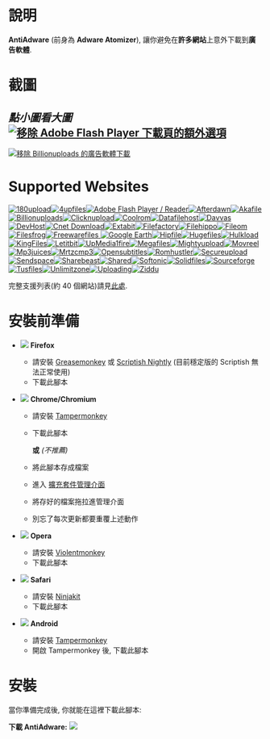 
# 說明

**AntiAdware** (前身為 **Adware Atomizer**), 讓你避免在**許多網站**上意外下載到**廣告軟體**.

# 截圖
*點小圖看大圖*
[![移除 Adobe Flash Player 下載頁的額外選項](https://i.imgur.com/0JCE7DVh.png "移除 Adobe Flash Player 下載頁的額外選項")](https://i.imgur.com/0JCE7DV.png)
---------------------------------------
[![移除 Billionuploads 的廣告軟體下載](https://i.imgur.com/38XOaQfh.png "移除 Billionuploads 的廣告軟體下載")](https://i.imgur.com/38XOaQf.png)

# Supported Websites
[![180upload](https://i.imgur.com/dW7jcQ7.png "180upload")![4upfiles](https://i.imgur.com/QJhQFDP.png "4upfiles")![Adobe Flash Player / Reader](https://i.imgur.com/SvLjgIf.png "Adobe Flash Player / Reader")![Afterdawn](https://i.imgur.com/CDxX9AX.png "Afterdawn")![Akafile](https://i.imgur.com/4wVFAm8.png "Akafile")![Billionuploads](https://i.imgur.com/ZQtOjs7.png "Billionuploads")![Clicknupload](https://i.imgur.com/PAYfKmH.png "Clicknupload")![Coolrom](https://i.imgur.com/ezguqmD.png "Coolrom")![Datafilehost](https://i.imgur.com/y5uKbBC.png "Datafilehost")![Davvas](https://i.imgur.com/Eh6QnwZ.png "Davvas")![DevHost](https://i.imgur.com/Eh6QnwZ.png "DevHost")![Cnet Download](https://i.imgur.com/B7nIZg7.png "Cnet Download")![Extabit](https://i.imgur.com/Eh6QnwZ.png "Extabit")![Filefactory](https://i.imgur.com/Eh6QnwZ.png "Filefactory")![Filehippo](https://i.imgur.com/ZeiBRrt.png "Filehippo")![Fileom](https://i.imgur.com/hP03uvp.png "Fileom")![Filesfrog](https://i.imgur.com/MgjmsIK.png "Filesfrog")![Freewarefiles](https://i.imgur.com/ST2ihXt.png "Freewarefiles")
![Google Earth](https://i.imgur.com/Ma9NZ6l.png "Google Earth")![Hipfile](https://i.imgur.com/Eh6QnwZ.png "Hipfile")![Hugefiles](https://i.imgur.com/ay3VE9G.png "Hugefiles")![Hulkload](https://i.imgur.com/9fYQMWz.png "Hulkload")![KingFiles](https://i.imgur.com/Eh6QnwZ.png "KingFiles")![Letitbit](https://i.imgur.com/eVRYCNs.png "Letitbit")![UpMedia1fire](https://i.imgur.com/AH8D75T.png "UpMedia1fire")![Megafiles](https://i.imgur.com/Eh6QnwZ.png "Megafiles")![Mightyupload](https://i.imgur.com/Eh6QnwZ.png "Mightyupload")![Movreel](https://i.imgur.com/Eh6QnwZ.png "Movreel")![Mp3juices](https://i.imgur.com/JWh9ddF.png "Mp3juices")![Mrtzcmp3](https://i.imgur.com/63ApdGD.png "Mrtzcmp3")![Opensubtitles](https://i.imgur.com/etDajvg.png "Opensubtitles")![Romhustler](https://i.imgur.com/wup392J.png "Romhustler")![Secureupload](https://i.imgur.com/eQ06o7i.png "Secureupload")![Sendspace](https://i.imgur.com/7gx1svU.png "Sendspace")![Sharebeast](https://i.imgur.com/PAUqYgu.png "Sharebeast")![Shared](https://i.imgur.com/onpVg02.png "Shared")![Softonic](https://i.imgur.com/zVF1jat.png "Softonic")![Solidfiles](https://i.imgur.com/rtXgrpz.png "Solidfiles")![Sourceforge](https://i.imgur.com/HKfnAiF.png "Sourceforge")![Tusfiles](https://i.imgur.com/7sZA4re.png "Tusfiles")![Unlimitzone](https://i.imgur.com/FLJWebZ.png "Unlimitzone")![Uploading](https://i.imgur.com/nf0jqv9.png "Uploading")![Ziddu](https://i.imgur.com/QESaPBE.png "Ziddu")](https://github.com/HandyUserscripts/AntiAdware/wiki/Supported-Websites)

完整支援列表(約 40 個網站)請見[此處](https://github.com/HandyUserscripts/AntiAdware/wiki/Supported-Websites).

# 安裝前準備

- ![](https://i.imgur.com/zD5npRg.png) **Firefox**
  - 請安裝 [Greasemonkey](https://addons.mozilla.org/firefox/addon/greasemonkey/) 或 [Scriptish Nightly](https://github.com/scriptish/scriptish-nightlies/releases) (目前穩定版的 Scriptish 無法正常使用)
  - 下載此腳本

- ![](https://i.imgur.com/IVru2Aw.png) **Chrome/Chromium**
  - 請安裝 [Tampermonkey](https://chrome.google.com/webstore/detail/tampermonkey/dhdgffkkebhmkfjojejmpbldmpobfkfo/)
  - 下載此腳本

    **或** *(不推薦)*

  - 將此腳本存成檔案
  - 進入 [擴充套件管理介面](https://i.imgur.com/8ALV1pq.png)
  - 將存好的檔案拖拉進管理介面
  - 別忘了每次更新都要重覆上述動作

- ![](https://i.imgur.com/P1R4aMx.png) **Opera**
  - 請安裝 [Violentmonkey](https://addons.opera.com/en/extensions/details/violent-monkey/)
  - 下載此腳本

- ![](https://i.imgur.com/pUhViGt.png) **Safari**
  - 請安裝 [Ninjakit](http://ss-o.net/safari/extension/NinjaKit.safariextz)
  - 下載此腳本

- ![](https://i.imgur.com/DDd2ihc.png) **Android**
  - 請安裝 [Tampermonkey](https://play.google.com/store/apps/details?id=net.biniok.tampermonkey)
  - 開啟 Tampermonkey 後, 下載此腳本

# 安裝

當你準備完成後, 你就能在這裡下載此腳本:

**下載 AntiAdware:** [![](https://i.imgur.com/0KCjrsZ.png)](https://bit.ly/AntiAdware)
